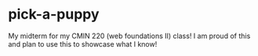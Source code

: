 # pick-a-puppy
My midterm for my CMIN 220 (web foundations II) class! I am proud of this and plan to use this to showcase what I know!

